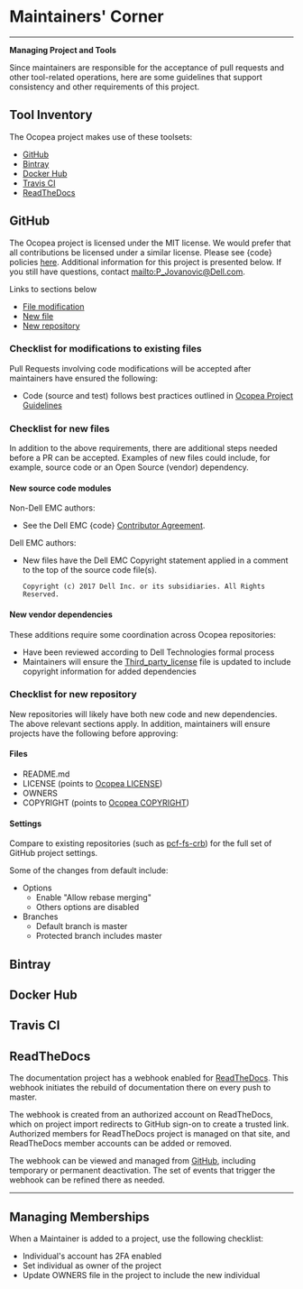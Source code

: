# Maintainers' Corner

---

**Managing Project and Tools**

Since maintainers are responsible for the acceptance of pull requests and other
tool-related operations, here are some guidelines that support consistency and
other requirements of this project.

## Tool Inventory

The Ocopea project makes use of these toolsets:

* [GitHub](maintainers_corner.md#github)
* [Bintray](maintainers_corner.md#bintray)
* [Docker Hub](maintainers_corner.md#docker-hub)
* [Travis CI](maintainers_corner.md#travis-ci)
* [ReadTheDocs](maintainers_corner.md#readthedocs)

## GitHub

The Ocopea project is licensed under the MIT license.  We would prefer that all
contributions be licensed under a similar license.  Please see {code} policies
[here](https://github.com/codedellemc/codedellemc.github.io/wiki/How-to-contribute-to-%7Bcode%7D-and-add-your-project).
Additional information for this project is presented below.  If you still have
questions, contact <mailto:P_Jovanovic@Dell.com>.

Links to sections below

* [File modification](maintainers_corner.md#checklist-for-modifications-to-existing-files)
* [New file](maintainers_corner.md#checklist-for-new-files)
* [New repository](maintainers_corner.md#checklist-for-new-repository)

### Checklist for modifications to existing files

Pull Requests involving code modifications will be accepted after maintainers have ensured the following:

* Code (source and test) follows best practices outlined in [Ocopea Project Guidelines](guidelines.md)

### Checklist for new files

In addition to the above requirements, there are additional steps needed before a PR can be accepted.
Examples of new files could include, for example, source code or an Open Source (vendor) dependency.

#### New source code modules

Non-Dell EMC authors:

* See the Dell EMC {code} [Contributor Agreement](https://github.com/codedellemc/codedellemc.github.io/wiki/Contributor-Agreement).

Dell EMC authors:

* New files have the Dell EMC Copyright statement applied in a comment to the
top of the source code file(s).

    ```Copyright (c) 2017 Dell Inc. or its subsidiaries. All Rights Reserved.```

#### New vendor dependencies

These additions require some coordination across Ocopea repositories:

* Have been reviewed according to Dell Technologies formal process
* Maintainers will ensure the
[Third_party_license](https://github.com/ocopea/documentation/blob/master/Third_party_license)
file is updated to include copyright information for added dependencies

### Checklist for new repository

New repositories will likely have both new code and new dependencies.  The
above relevant sections apply.  In addition, maintainers will ensure projects have
the following before approving:

#### Files

* README.md
* LICENSE (points to [Ocopea LICENSE](https://github.com/ocopea/documentation/blob/master/LICENSE))
* OWNERS
* COPYRIGHT (points to [Ocopea COPYRIGHT](https://github.com/ocopea/documentation/blob/master/COPYRIGHT))

#### Settings

Compare to existing repositories (such as
[pcf-fs-crb](https://github.com/ocopea/pcf-fs-crb/settings)) for the full set
of GitHub project settings.

Some of the changes from default include:

* Options
    * Enable "Allow rebase merging"
    * Others options are disabled
* Branches
    * Default branch is master
    * Protected branch includes master

## Bintray


## Docker Hub


## Travis CI


## ReadTheDocs

The documentation project has a webhook enabled for
[ReadTheDocs](http://ocopea-documentation.readthedocs.io/en/latest).  This
webhook initiates the rebuild of documentation there on every push to master.

The webhook is created from an authorized account on ReadTheDocs, which on
project import redirects to GitHub sign-on to create a trusted link.  Authorized
members for ReadTheDocs project is managed on that site, and ReadTheDocs member
accounts can be added or removed.

The webhook can be viewed and managed from
[GitHub](https://github.com/ocopea/documentation/settings/hooks/17174029),
including temporary or permanent deactivation.  The set of events that trigger
the webhook can be refined there as needed.

---

## Managing Memberships

When a Maintainer is added to a project, use the following checklist:

* Individual's account has 2FA enabled
* Set individual as owner of the project
* Update OWNERS file in the project to include the new individual


